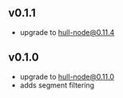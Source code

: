 ## v0.1.1
- upgrade to hull-node@0.11.4

## v0.1.0
- upgrade to hull-node@0.11.0
- adds segment filtering
